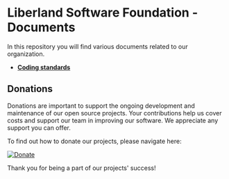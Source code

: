 # Liberland Software Foundation - Documents

In this repository you will find various documents related to our organization.

- [**Coding standards**](./CODING.md)

## Donations

Donations are important to support the ongoing development and maintenance of our open source projects. Your contributions help us cover costs and support our team in improving our software. We appreciate any support you can offer.

To find out how to donate our projects, please navigate here:

[![Donate](https://raw.githubusercontent.com/libersoft-org/nemp-documentation/main/donate.png)](https://libersoft.org/donations)

Thank you for being a part of our projects' success!
